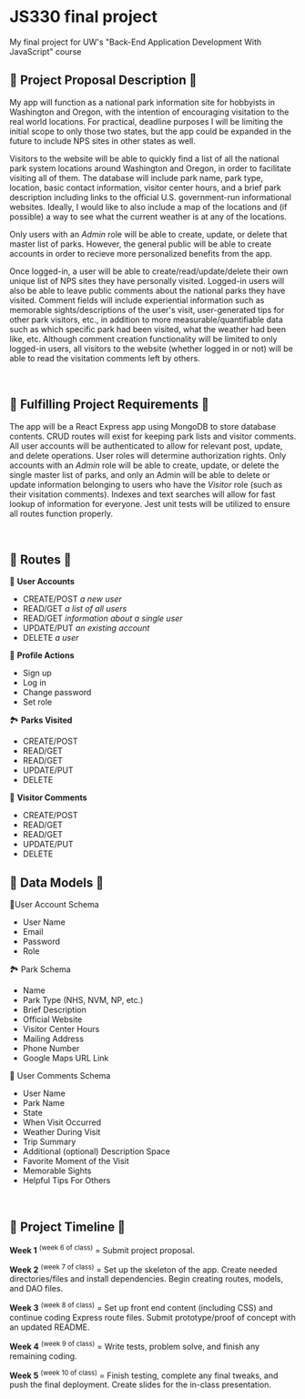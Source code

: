 # JS330 final project

My final project for UW's "Back-End Application Development With JavaScript" course

<!-- Grading Criteria:  Demonstrate how project requirements will be met and value will be generated. Project should be split up into tasks laid out on a timeline. -->

## 🔶 Project Proposal Description 🔶

My app will function as a national park information site for hobbyists in Washington and Oregon, with the intention of encouraging visitation to the real world locations.  For practical, deadline purposes I will be limiting the initial scope to only those two states, but the app could be expanded in the future to include NPS sites in other states as well.

Visitors to the website will be able to quickly find a list of all the national park system locations around Washington and Oregon, in order to facilitate visiting all of them. The database will include park name, park type, location, basic contact information, visitor center hours, and a brief park description including links to the official U.S. government-run informational websites.  Ideally, I would like to also include a map of the locations and (if possible) a way to see what the current weather is at any of the locations.

Only users with an _Admin_ role will be able to create, update, or delete that master list of parks.  However, the general public will be able to create accounts in order to recieve more personalized benefits from the app.

Once logged-in, a user will be able to create/read/update/delete their own unique list of NPS sites they have personally visited.  Logged-in users will also be able to leave public comments about the national parks they have visited.   Comment fields will include experiential information such as memorable sights/descriptions of the user's visit, user-generated tips for other park visitors, etc., in addition to more measurable/quantifiable data such as which specific park had been visited, what the weather had been like, etc.  Although comment creation functionality will be limited to only logged-in users, all visitors to the website (whether logged in or not) will be able to read the visitation comments left by others.

<br>

## 🔶 Fulfilling Project Requirements 🔶
<!-- Clear and direct call-outs of how you will meet the various project requirements: -->
The app will be a React Express app using MongoDB to store database contents.  CRUD routes will exist for keeping park lists and visitor comments.  All user accounts will be authenticated to allow for relevant post, update, and delete operations. User roles will determine authorization rights.  Only accounts with an _Admin_ role will be able to create, update, or delete the single master list of parks, and only an Admin will be able to delete or update information belonging to users who have the _Visitor_ role (such as their visitation comments). Indexes and text searches will allow for fast lookup of information for everyone.  Jest unit tests will be utilized to ensure all routes function properly.

<br>

<!-- A description of what the technical components of your project will be, including: the routes, the data models, any external data sources you'll use, etc.: -->
## 🔶 Routes 🔶

👥 **User Accounts**

* CREATE/POST _a new user_
* READ/GET _a list of all users_
* READ/GET _information about a single user_
* UPDATE/PUT _an existing account_
* DELETE _a user_

👤 **Profile Actions**

* Sign up
* Log in
* Change password
* Set role

🏞️ **Parks Visited**

* CREATE/POST
* READ/GET
* READ/GET
* UPDATE/PUT
* DELETE

💬 **Visitor Comments**

* CREATE/POST
* READ/GET
* READ/GET
* UPDATE/PUT
* DELETE

## 🔶 Data Models 🔶

👤User Account Schema

* User Name
* Email
* Password
* Role

🏞️ Park Schema

* Name
* Park Type (NHS, NVM, NP, etc.)
* Brief Description
* Official Website
* Visitor Center Hours
* Mailing Address
* Phone Number
* Google Maps URL Link

💬 User Comments Schema

* User Name
* Park Name
* State
* When Visit Occurred
* Weather During Visit
* Trip Summary
* Additional (optional) Description Space
* Favorite Moment of the Visit
* Memorable Sights
* Helpful Tips For Others

<br>

## 🔶 Project Timeline 🔶
<!-- A timeline for what project components you plan to complete, week by week, for the remainder of the class: -->
**Week 1** <sup>(week 6 of class)</sup> = Submit project proposal.

**Week 2** <sup>(week 7 of class)</sup> = Set up the skeleton of the app.  Create needed directories/files and install dependencies.  Begin creating routes, models, and DAO files.

**Week 3** <sup>(week 8 of class)</sup> = Set up front end content (including CSS) and continue coding Express route files. Submit prototype/proof of concept with an updated README.

**Week 4** <sup>(week 9 of class)</sup> = Write tests, problem solve, and finish any remaining coding.

**Week 5** <sup>(week 10 of class)</sup> = Finish testing, complete any final tweaks, and push the final deployment. Create slides for the in-class presentation.
